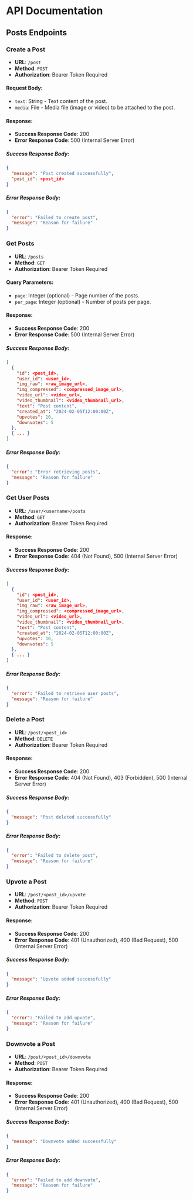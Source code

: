 # API Documentation

## Posts Endpoints

### Create a Post

- **URL**: `/post`
- **Method**: `POST`
- **Authorization**: Bearer Token Required

#### Request Body:
- `text`: String - Text content of the post.
- `media`: File - Media file (image or video) to be attached to the post.

#### Response:
- **Success Response Code**: 200
- **Error Response Code**: 500 (Internal Server Error)

##### Success Response Body:

```json
{
  "message": "Post created successfully",
  "post_id": <post_id>
}
```

##### Error Response Body:

```json
{
  "error": "Failed to create post",
  "message": "Reason for failure"
}
```

### Get Posts

- **URL**: `/posts`
- **Method**: `GET`
- **Authorization**: Bearer Token Required

#### Query Parameters:
- `page`: Integer (optional) - Page number of the posts.
- `per_page`: Integer (optional) - Number of posts per page.

#### Response:
- **Success Response Code**: 200
- **Error Response Code**: 500 (Internal Server Error)

##### Success Response Body:

```json
[
  {
    "id": <post_id>,
    "user_id": <user_id>,
    "img_raw": <raw_image_url>,
    "img_compressed": <compressed_image_url>,
    "video_url": <video_url>,
    "video_thumbnail": <video_thumbnail_url>,
    "text": "Post content",
    "created_at": "2024-02-05T12:00:00Z",
    "upvotes": 10,
    "downvotes": 5
  },
  { ... }
]
```

##### Error Response Body:

```json
{
  "error": "Error retrieving posts",
  "message": "Reason for failure"
}
```

### Get User Posts

- **URL**: `/user/<username>/posts`
- **Method**: `GET`
- **Authorization**: Bearer Token Required

#### Response:
- **Success Response Code**: 200
- **Error Response Code**: 404 (Not Found), 500 (Internal Server Error)

##### Success Response Body:

```json
[
  {
    "id": <post_id>,
    "user_id": <user_id>,
    "img_raw": <raw_image_url>,
    "img_compressed": <compressed_image_url>,
    "video_url": <video_url>,
    "video_thumbnail": <video_thumbnail_url>,
    "text": "Post content",
    "created_at": "2024-02-05T12:00:00Z",
    "upvotes": 10,
    "downvotes": 5
  },
  { ... }
]
```

##### Error Response Body:

```json
{
  "error": "Failed to retrieve user posts",
  "message": "Reason for failure"
}
```

### Delete a Post

- **URL**: `/post/<post_id>`
- **Method**: `DELETE`
- **Authorization**: Bearer Token Required

#### Response:
- **Success Response Code**: 200
- **Error Response Code**: 404 (Not Found), 403 (Forbidden), 500 (Internal Server Error)

##### Success Response Body:

```json
{
  "message": "Post deleted successfully"
}
```

##### Error Response Body:

```json
{
  "error": "Failed to delete post",
  "message": "Reason for failure"
}
```

### Upvote a Post

- **URL**: `/post/<post_id>/upvote`
- **Method**: `POST`
- **Authorization**: Bearer Token Required

#### Response:
- **Success Response Code**: 200
- **Error Response Code**: 401 (Unauthorized), 400 (Bad Request), 500 (Internal Server Error)

##### Success Response Body:

```json
{
  "message": "Upvote added successfully"
}
```

##### Error Response Body:

```json
{
  "error": "Failed to add upvote",
  "message": "Reason for failure"
}
```

### Downvote a Post

- **URL**: `/post/<post_id>/downvote`
- **Method**: `POST`
- **Authorization**: Bearer Token Required

#### Response:
- **Success Response Code**: 200
- **Error Response Code**: 401 (Unauthorized), 400 (Bad Request), 500 (Internal Server Error)

##### Success Response Body:

```json
{
  "message": "Downvote added successfully"
}
```

##### Error Response Body:

```json
{
  "error": "Failed to add downvote",
  "message": "Reason for failure"
}
```
